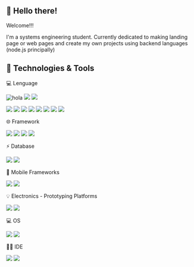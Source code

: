 ## 👀 Hello there!
Welcome!!!

I'm a systems engineering student. 
Currently dedicated to making landing page or web pages and create my own projects using backend languages (node.js principally) 

## 💾 Technologies & Tools
💻 Lenguage

![hola](https://img.shields.io/badge/HTML5-E34F26?style=for-the-badge&logo=html5&logoColor=white)
![](https://img.shields.io/badge/CSS3-1572B6?style=for-the-badge&logo=css3&logoColor=white)
![](https://img.shields.io/badge/JavaScript-F7DF1E?style=for-the-badge&logo=javascript&logoColor=black)

![](https://img.shields.io/badge/C-00599C?style=for-the-badge&logo=c&logoColor=white)
![](https://img.shields.io/badge/C%2B%2B-00599C?style=for-the-badge&logo=c%2B%2B&logoColor=white)
![](https://img.shields.io/badge/C%23-239120?style=for-the-badge&logo=c-sharp&logoColor=white)
![](https://img.shields.io/badge/Java-ED8B00?style=for-the-badge&logo=java&logoColor=white)
![](https://img.shields.io/badge/PHP-777BB4?style=for-the-badge&logo=php&logoColor=white)
![](https://img.shields.io/badge/Go-00ADD8?style=for-the-badge&logo=go&logoColor=white)
![](https://img.shields.io/badge/Rust-000000?style=for-the-badge&logo=rust&logoColor=white)
![](https://img.shields.io/badge/Sass-CC6699?style=for-the-badge&logo=sass&logoColor=white)

🌐 Framework

![](https://img.shields.io/badge/Laravel-FF2D20?style=for-the-badge&logo=laravel&logoColor=white)
![](https://img.shields.io/badge/Spring-6DB33F?style=for-the-badge&logo=spring&logoColor=white)
![](https://img.shields.io/badge/React-20232A?style=for-the-badge&logo=react&logoColor=61DAFB)
![](https://img.shields.io/badge/Node.js-43853D?style=for-the-badge&logo=node.js&logoColor=white)

⚡ Database

![](https://img.shields.io/badge/MySQL-00000F?style=for-the-badge&logo=mysql&logoColor=white)
![](https://img.shields.io/badge/mongodb-informational?style=for-the-badge&logo=MONGODB&logoColor=white&color=green)

📱 Mobile Frameworks

![](https://img.shields.io/badge/Dart-0175C2?style=for-the-badge&logo=dart&logoColor=white)
![](https://img.shields.io/badge/Flutter-02569B?style=for-the-badge&logo=flutter&logoColor=white)

💡 Electronics - Prototyping Platforms

![](https://img.shields.io/badge/C-00599C?style=for-the-badge&logo=c&logoColor=white)
![](https://img.shields.io/badge/Arduino-00979D?style=for-the-badge&logo=Arduino&logoColor=white)

💻 OS 

![](https://img.shields.io/badge/Linux-FCC624?style=for-the-badge&logo=linux&logoColor=black)
![](https://img.shields.io/badge/Windows-0078D6?style=for-the-badge&logo=windows&logoColor=white)

👩‍💻 IDE

![](https://img.shields.io/badge/Visual_Studio-5C2D91?style=for-the-badge&logo=visual%20studio&logoColor=white)
![](https://img.shields.io/badge/Visual_Studio_Code-0078D4?style=for-the-badge&logo=visual%20studio%20code&logoColor=white)
![]()
![]()
![]()

<!--![](https://img.shields.io/badge/os-mac-informational?style=for-the-badge&logo=Apple&logoColor=white&color=blue)-->
